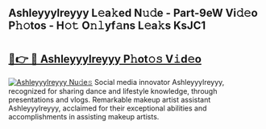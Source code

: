 ## Ashleyyylreyyy L𝚎a𝚔ed N𝚞𝚍e - Part-9eW Vi𝚍𝚎o P𝚑𝚘tos - H𝚘𝚝 O𝚗𝚕yf𝚊ns L𝚎a𝚔s KsJC1

# <h2><a href="http://kfclqb.oniu.top/?m=Ashleyyylreyyy">🔗👉 🔴 Ashleyyylreyyy P𝚑ot𝚘𝚜 V𝚒d𝚎o</a></h2>

[![Ashleyyylreyyy Nu𝚍e𝚜](https://i.imgur.com/0qMVB7G.gif)](http://kfclqb.oniu.top/?m=Ashleyyylreyyy)
Social media innovator Ashleyyylreyyy, recognized for sharing dance and lifestyle knowledge, through presentations and vlogs. Remarkable makeup artist assistant Ashleyyylreyyy, acclaimed for their exceptional abilities and accomplishments in assisting makeup artists.  
